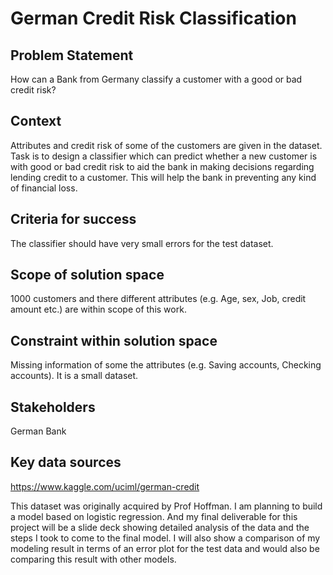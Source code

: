 # German Credit Risk Classification

## Problem Statement 

How can a Bank from Germany classify a customer with a good or bad credit risk?

## Context

Attributes and credit risk of some of the customers are given in the dataset. Task is to design a classifier which can predict whether a new customer is with good or bad credit risk to aid the bank in making decisions regarding lending credit to a customer. This will help the bank in preventing any kind of financial loss. 

## Criteria for success

The classifier should have very small errors for the test dataset.

## Scope of solution space

1000 customers and there different attributes (e.g. Age, sex, Job, credit amount etc.) are within scope of this work.

## Constraint within solution space

Missing information of some the attributes (e.g. Saving accounts, Checking accounts). It is a small dataset.

## Stakeholders

German Bank

## Key data sources

https://www.kaggle.com/uciml/german-credit

This dataset was originally acquired by Prof Hoffman. I am planning to build a model based on logistic regression. And my final deliverable for this project will be a slide deck showing detailed analysis of the data and the steps I took to come to the final model. I will also show a comparison of my modeling result in terms of an error plot for the test data and would also be comparing this result with other models.
